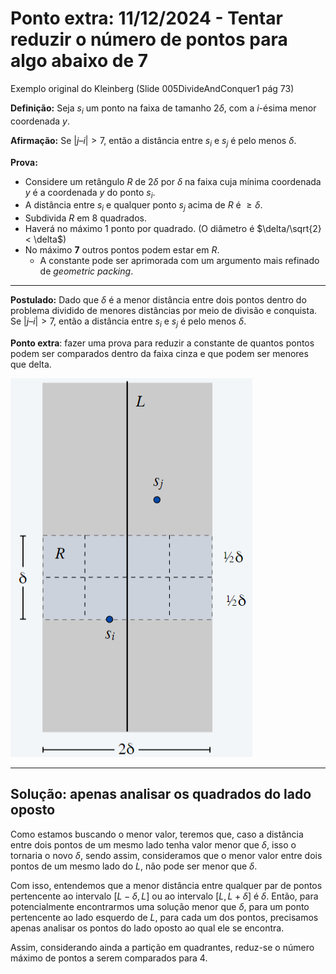 # Ponto extra: 11/12/2024 - Tentar reduzir o número de pontos para algo abaixo de 7

Exemplo original do Kleinberg (Slide 005DivideAndConquer1 pág 73)

**Definição:** Seja $s_i$ um ponto na faixa de tamanho $2 \delta$, com a $i$-ésima menor coordenada $y$.

**Afirmação:** Se $|j – i| > 7$, então a distância entre $s_i$ e $s_j$ é pelo menos $\delta$.

**Prova:**

- Considere um retângulo $R$ de $2 \delta$ por $\delta$ na faixa cuja mínima coordenada $y$ é a coordenada $y$ do ponto $s_i$.
- A distância entre $s_i$ e qualquer ponto $s_j$ acima de $R$ é $\geq \delta$.
- Subdivida $R$ em 8 quadrados.
- Haverá no máximo 1 ponto por quadrado. (O diâmetro é $\delta/\sqrt{2} < \delta$)
- No máximo **7** outros pontos podem estar em $R$.
  - A constante pode ser aprimorada com um argumento mais refinado de *geometric packing*.

---

**Postulado:** Dado que $\delta$ é a menor distância entre dois pontos dentro do problema dividido de menores distâncias por meio de divisão e conquista. Se $|j – i| > 7$, então a distância entre $s_i$ e $s_j$ é pelo menos $\delta$.

**Ponto extra**: fazer uma prova para reduzir a constante de quantos pontos podem ser comparados dentro da faixa cinza e que podem ser menores que delta.

<!-- ![Exec aula 11-12-2024](<Img/005DivideAndConquer_73.png>) -->

![Exec aula 11-12-2024](<https://raw.githubusercontent.com/UFMG-Organizacao-de-Disciplinas/DCC865-Projeto_e_Analise_de_Algoritmos/refs/heads/main/2024.2/Materiais%20Complementares%20-%20Enviados%20pelos%20alunos/Resolu%C3%A7%C3%B5es%20das%20listas/M%C3%B3dulo%203/Img/005DivideAndConquer_73.png>)

---

## Solução: apenas analisar os quadrados do lado oposto

Como estamos buscando o menor valor, teremos que, caso a distância entre dois pontos de um mesmo lado tenha valor menor que $\delta$, isso o tornaria o novo $\delta$, sendo assim, consideramos que o menor valor entre dois pontos de um mesmo lado do $L$, não pode ser menor que $\delta$.

Com isso, entendemos que a menor distância entre qualquer par de pontos pertencente ao intervalo $[L - \delta, L]$ ou ao intervalo $[L, L + \delta]$ é $\delta$. Então, para potencialmente encontrarmos uma solução menor que $\delta$, para um ponto pertencente ao lado esquerdo de $L$, para cada um dos pontos, precisamos apenas analisar os pontos do lado oposto ao qual ele se encontra.

Assim, considerando ainda a partição em quadrantes, reduz-se o número máximo de pontos a serem comparados para 4.

